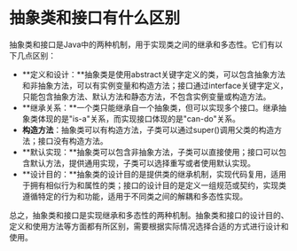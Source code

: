 # 抽象类和接口有什么区别

抽象类和接口是Java中的两种机制，用于实现类之间的继承和多态性。它们有以下几点区别：

+ **定义和设计：**抽象类是使用abstract关键字定义的类，可以包含抽象方法和非抽象方法，可以有实例变量和构造方法；接口通过interface关键字定义，只能包含抽象方法、默认方法和静态方法，不包含实例变量或构造方法。
+ **继承关系：**一个类只能继承自一个抽象类，但可以实现多个接口。继承抽象类体现的是"is-a"关系，而实现接口体现的是"can-do"关系。
+ **构造方法**：抽象类可以有构造方法，子类可以通过super()调用父类的构造方法；接口没有构造方法。
+ **默认实现：**抽象类可以包含非抽象方法，子类可以直接使用；接口可以包含默认方法，提供通用实现，子类可以选择重写或者使用默认实现。
+ **设计目的：**抽象类的设计目的是提供类的继承机制，实现代码复用，适用于拥有相似行为和属性的类；接口的设计目的是定义一组规范或契约，实现类遵循特定的行为和功能，适用于不同类之间的解耦和多态性实现。

总之，抽象类和接口是实现继承和多态性的两种机制。抽象类和接口的设计目的、定义和使用方法等方面都有所区别，需要根据实际情况选择合适的方式进行设计和使用。

